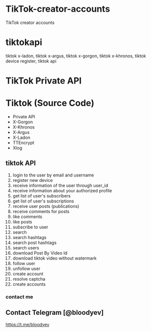 # TikTok-creator-accounts
TikTok creator accounts


# tiktokapi
tiktok x-ladon, tiktok x-argus, tiktok x-gorgon, tiktok x-khronos, tiktok device register, tiktok api

# TikTok Private API

# Tiktok (Source Code)
* Private API
* X-Gorgon
* X-Khronos 
* X-Argus 
* X-Ladon 
* TTEncrypt
* Xlog

## tiktok API

1. login to the user by email and username
2. register new device
3. receive information of the user through user_id
4. receive information about your authorized profile
5. get list of user's subscribers
6. get list of user's subscriptions
7. receive user posts (publications)
8. receive comments for posts
9. like comments
10. like posts
11. subscribe to user
12. search
13. search hashtags
14. search post hashtags
15. search users
16. download Post By Video Id
17. download tiktok video without watermark
18. follow user
19. unfollow user
20. create account
21. resolve captcha
22. create accounts

### contact me
## Contact Telegram [@bloodyev] 
https://t.me/bloodyev
